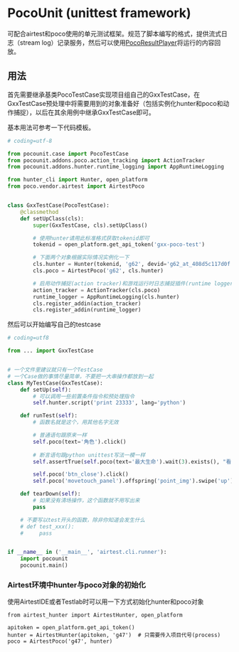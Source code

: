 # PocoUnit (unittest framework)

可配合airtest和poco使用的单元测试框架。规范了脚本编写的格式，提供流式日志（stream log）记录服务，然后可以使用[PocoResultPlayer](http://git-qa.gz.netease.com/maki/PocoTestResultPlayer)将运行的内容回放。

## 用法

首先需要继承基类PocoTestCase实现项目组自己的GxxTestCase，在GxxTestCase预处理中将需要用到的对象准备好（包括实例化hunter和poco和动作捕捉），以后在其余用例中继承GxxTestCase即可。

基本用法可参考一下代码模板。

```python
# coding=utf-8

from pocounit.case import PocoTestCase
from pocounit.addons.poco.action_tracking import ActionTracker
from pocounit.addons.hunter.runtime_logging import AppRuntimeLogging

from hunter_cli import Hunter, open_platform
from poco.vendor.airtest import AirtestPoco


class GxxTestCase(PocoTestCase):
    @classmethod
    def setUpClass(cls):
        super(GxxTestCase, cls).setUpClass()

        # 使用hunter请用此标准格式获取tokenid即可
        tokenid = open_platform.get_api_token('gxx-poco-test')

        # 下面两个对象根据实际情况实例化一下
        cls.hunter = Hunter(tokenid, 'g62', devid='g62_at_408d5c117d0f')
        cls.poco = AirtestPoco('g62', cls.hunter)

        # 启用动作捕捉(action tracker)和游戏运行时日志捕捉插件(runtime logger)
        action_tracker = ActionTracker(cls.poco)
        runtime_logger = AppRuntimeLogging(cls.hunter)
        cls.register_addin(action_tracker)
        cls.register_addin(runtime_logger)
```

然后可以开始编写自己的testcase

```python
# coding=utf8

from ... import GxxTestCase


# 一个文件里建议就只有一个TestCase
# 一个Case做的事情尽量简单，不要把一大串操作都放到一起
class MyTestCase(GxxTestCase):     
    def setUp(self):
        # 可以调用一些前置条件指令和预处理指令
        self.hunter.script('print 23333', lang='python')

    def runTest(self):
        # 函数名就是这个，用其他名字无效

        # 普通语句跟原来一样
        self.poco(text='角色').click()
        
        # 断言语句跟python unittest写法一模一样
        self.assertTrue(self.poco(text='最大生命').wait(3).exists(), "看到了最大生命")

        self.poco('btn_close').click()
        self.poco('movetouch_panel').offspring('point_img').swipe('up')

    def tearDown(self):
        # 如果没有清场操作，这个函数就不用写出来
        pass

    # 不要写以test开头的函数，除非你知道会发生什么
    # def test_xxx():
    #     pass


if __name__ in ('__main__', 'airtest.cli.runner'):
    import pocounit
    pocounit.main() 

```


### Airtest环境中hunter与poco对象的初始化

使用AirtestIDE或者Testlab时可以用一下方式初始化hunter和poco对象

```
from airtest_hunter import AirtestHunter, open_platform

apitoken = open_platform.get_api_token()
hunter = AirtestHunter(apitoken, 'g47')  # 只需要传入项目代号(process)
poco = AirtestPoco('g47', hunter)
```
